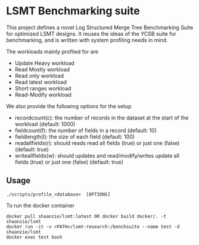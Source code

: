 # LSMT Benchmarking suite

This project defines a novel Log Structured Merge Tree Benchmarking Suite for optimized LSMT designs. It reuses the ideas of the YCSB suite for benchmarking, and is written with system profiling needs in mind. 

The workloads mainly profiled for are
- Update Heavy workload
- Read Mostly workload
- Read only workload
- Read latest workload
- Short ranges workload
- Read-Modify workload

We also provide the following options for the setup
- recordcount(c): the number of records in the dataset at the start of the workload (default: 1000)
- fieldcount(f): the number of fields in a record (default: 10)
- fieldlength(l): the size of each field (default: 100)
- readallfields(r): should reads read all fields (true) or just one (false) (default: true)
- writeallfields(w): should updates and read/modify/writes update all fields (true) or just one (false) (default: true)


## Usage

```
./scripts/profile_<database>  [OPTIONS]
```
To run the docker container
```
docker pull shaanzie/lsmt:latest OR docker build docker/. -t shaanzie/lsmt
docker run -it -v <PATH>/lsmt-research:/benchsuite --name test -d shaanzie/lsmt
docker exec test bash
```